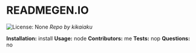 

# READMEGEN.IO
![License: None](https://img.shields.io/github/languages/top/kikaiaku/fivedayforecast.io-None-brightgreen)
_Repo by kikaiaku_


__Installation:__
install
__Usage:__
node
__Contributors:__
me
__Tests:__
nop
__Questions:__
no
